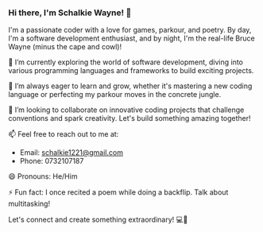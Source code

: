 ### Hi there, I'm Schalkie Wayne! 👋

I'm a passionate coder with a love for games, parkour, and poetry. By day, I'm a software development enthusiast, and by night, I'm the real-life Bruce Wayne (minus the cape and cowl)!

🔭 I’m currently exploring the world of software development, diving into various programming languages and frameworks to build exciting projects.

🌱 I’m always eager to learn and grow, whether it's mastering a new coding language or perfecting my parkour moves in the concrete jungle.

👯 I’m looking to collaborate on innovative coding projects that challenge conventions and spark creativity. Let's build something amazing together!

📫 Feel free to reach out to me at:
   - Email: schalkie1221@gmail.com
   - Phone: 0732107187

😄 Pronouns: He/Him

⚡ Fun fact: I once recited a poem while doing a backflip. Talk about multitasking!

Let's connect and create something extraordinary! 💻🚀
